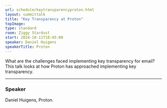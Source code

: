 ```yaml
---
url: schedule/keytransparencyproton.html
layout: summittalk
title: "Key Transparency at Proton"
topImage:
type: standard
room: Ziggy Stardust
start: 2024-10-11T10:45:00
speaker: Daniel Huigens
speakerTitle: Proton
---
```


<div class="font-google font-medium">

What are the challenges faced implementing key transparency for email? This talk looks at how Proton has approached implementing key transparency. 

---

### Speaker

Daniel Huigens, Proton. 

</div>